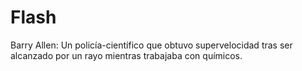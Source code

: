 # Flash

Barry Allen: Un policía-científico que obtuvo supervelocidad tras ser alcanzado por un rayo mientras trabajaba con químicos. 

